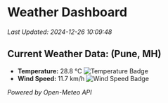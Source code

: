 
# Weather Dashboard

_Last Updated: 2024-12-26 10:09:48_

## Current Weather Data: (Pune, MH)
- **Temperature:** 28.8 °C ![Temperature Badge](https://img.shields.io/badge/Temperature-Medium%20Temp-green)
- **Wind Speed:** 11.7 km/h ![Wind Speed Badge](https://img.shields.io/badge/Wind%20Speed-Low%20Wind-blue)

*Powered by Open-Meteo API*
